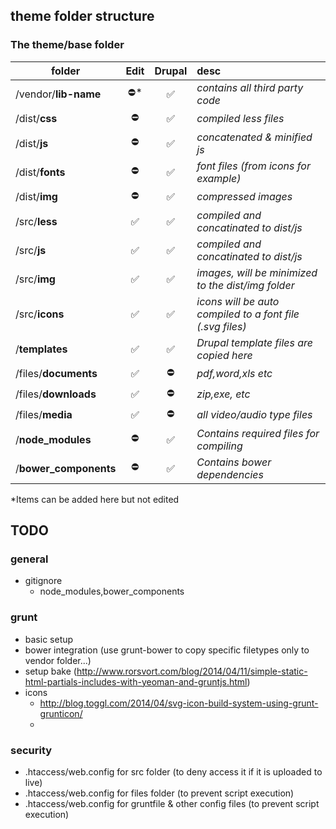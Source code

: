 ## theme folder structure

### The theme/base folder
| folder                        |Edit | Drupal |desc|
| ----------------------------- |:---:|:---:|:-------------  |
|  /vendor/**lib-name**         | :no_entry:*  | :white_check_mark: |  *contains all third party code* |
|  /dist/**css**                | :no_entry:  | :white_check_mark: |  *compiled less files* |
|  /dist/**js**                 | :no_entry:  | :white_check_mark: |  *concatenated & minified js* |
|  /dist/**fonts**              | :no_entry:  | :white_check_mark: |  *font files (from icons for example)* |
|  /dist/**img**                | :no_entry:  | :white_check_mark: |  *compressed images* |
|  /src/**less**                | :white_check_mark: | :white_check_mark: |  *compiled and concatinated to dist/js* |
|  /src/**js**                  | :white_check_mark: | :white_check_mark: |  *compiled and concatinated to dist/js* |
|  /src/**img**                 | :white_check_mark: | :white_check_mark: |  *images, will be minimized to the dist/img folder* |
|  /src/**icons**               | :white_check_mark: | :white_check_mark: |  *icons will be auto compiled to a font file (.svg files)* |
|  /**templates**               | :white_check_mark: | :white_check_mark: |  *Drupal template files are copied here* |
|  /files/**documents**         | :white_check_mark: | :no_entry:  |  *pdf,word,xls etc* |
|  /files/**downloads**         | :white_check_mark: | :no_entry:  |  *zip,exe, etc* |
|  /files/**media**             | :white_check_mark: | :no_entry:  |  *all video/audio type files* |
|  /**node_modules**            | :no_entry:  | :white_check_mark: |  *Contains required files for compiling*  |
|  /**bower_components**        | :no_entry:  | :white_check_mark: |  *Contains bower dependencies*  |

*Items can be added here but not edited

## TODO

### general
- gitignore
  - node_modules,bower_components


### grunt
- basic setup
- bower integration (use grunt-bower to copy specific filetypes only to vendor folder...)
- setup bake (http://www.rorsvort.com/blog/2014/04/11/simple-static-html-partials-includes-with-yeoman-and-gruntjs.html)
- icons
  - http://blog.toggl.com/2014/04/svg-icon-build-system-using-grunt-grunticon/
  -

### security
- .htaccess/web.config for src folder (to deny access it if it is uploaded to live)
- .htaccess/web.config for files folder (to prevent script execution)
- .htaccess/web.config for gruntfile & other config files (to prevent script execution)
